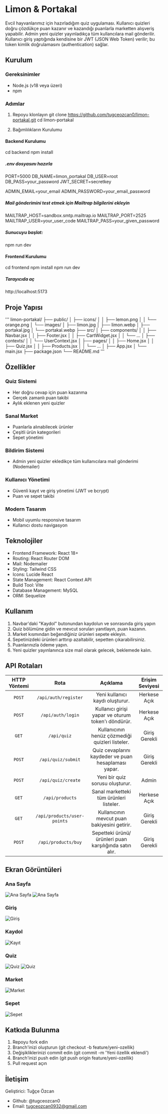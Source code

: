 # Limon & Portakal

Evcil hayvanlarımız için hazırladığım quiz uygulaması. Kullanıcı quizleri doğru çözdükçe puan kazanır ve kazandığı puanlarla marketten alışveriş yapabilir. Admin yeni quizler yayınladıkça tüm kullancılara mail gönderilir. Kullanıcı giriş yaptığında kendisine bir JWT (JSON Web Token) verilir; bu token kimlik doğrulamasını (authentication) sağlar.

## Kurulum

### Gereksinimler
* Node.js (v18 veya üzeri)
* npm

### Adımlar
1. Repoyu klonlayın
git clone https://github.com/tugceozcan0/limon-portakal.git
cd limon-portakal

2. Bağımlılıkların Kurulumu
#### Backend Kurulumu
cd backend
npm install

##### .env dosyasını hazırla
PORT=5000
DB_NAME=limon_portakal
DB_USER=root
DB_PASS=your_password
JWT_SECRET=secretkey

ADMIN_EMAIL=your_email
ADMIN_PASSWORD=your_email_password

##### Mail gönderimini test etmek için Mailtrap bilgilerini ekleyin

MAILTRAP_HOST=sandbox.smtp.mailtrap.io
MAILTRAP_PORT=2525
MAILTRAP_USER=your_user_code
MAILTRAP_PASS=your_given_password

##### Sunucuyu başlat:
npm run dev

#### Frontend Kurulumu
cd frontend
npm install
npm run dev

##### Tarayıcıda aç
http://localhost:5173

## Proje Yapısı
'''
  limon-portakal/
  ├── public/
  │   ├── icons/
  │   │   ├── lemon.png
  │   │   └── orange.png
  │   └── images/
  │       ├── limon.jpg
  │       ├── limon.webp
  │       ├── portakal.jpg
  │       └── portakal.webp
  ├── src/
  │   ├── components/
  │   │   ├── Navbar.jsx
  │   │   ├── Footer.jsx
  │   │   ├── CartWidget.jsx
  │   │   └── ...
  │   ├── contexts/
  │   │   └── UserContext.jsx
  │   ├── pages/
  │   │   ├── Home.jsx
  │   │   ├── Quiz.jsx
  │   │   ├── Products.jsx
  │   │   └── ...
  │   ├── App.jsx
  │   └── main.jsx
  ├── package.json
  └── README.md
'''

## Özellikler
### Quiz Sistemi
* Her doğru cevap için puan kazanma
* Gerçek zamanlı puan takibi
* Aylık eklenen yeni quizler

### Sanal Market
* Puanlarla alınabilecek ürünler
* Çeşitli ürün kategorileri 
* Sepet yönetimi

### Bildirim Sistemi
* Admin yeni quizler ekledikçe tüm kullanıcılara mail gönderimi (Nodemailer)

### Kullanıcı Yönetimi
* Güvenli kayıt ve giriş yönetimi (JWT ve bcrypt)
* Puan ve sepet takibi

### Modern Tasarım
* Mobil uyumlu responsive tasarım
* Kullanıcı dostu navigasyon

## Teknolojiler
* Frontend Framework: React 18+
* Routing: React Router DOM
* Mail: Nodemailer
* Styling: Tailwind CSS
* Icons: Lucide React
* State Management: React Context API
* Build Tool: Vite
* Database Management: MySQL
* ORM: Sequelize

## Kullanım
1. Navbar'daki "Kaydol" butonundan kaydolun ve sonrasında giriş yapın
2. Quiz bölümüne gidin ve mevcut soruları yanıtlayın, puan kazanın.
3. Market kısmından beğendiğiniz ürünleri sepete ekleyin.
4. Sepetinizdeki ürünleri arttırıp azaltabilir, sepetten çıkarabilirsiniz.
5. Puanlarınızla ödeme yapın.
6. Yeni quizler yayınlanınca size mail olarak gelecek, beklemede kalın.


## API Rotaları
| HTTP Yöntemi | Rota                        | Açıklama                                               | Erişim Seviyesi |
| :----------: | :--------------------------:| :-----------------------------------------------------:| :--------------:|
| `POST`       | `/api/auth/register`        | Yeni kullanıcı kaydı oluşturur.                        | Herkese Açık    |
| `POST`       | `/api/auth/login`           | Kullanıcı girişi yapar ve oturum token'ı döndürür.     | Herkese Açık    |
| `GET`        | `/api/quiz`                 | Kullanıcının henüz çözmediği quizleri listeler.        | Giriş Gerekli   |
| `POST`       | `/api/quiz/submit`          | Quiz cevaplarını kaydeder ve puan hesaplaması yapar.   | Giriş Gerekli   |
| `POST`       | `/api/quiz/create`          | Yeni bir quiz sorusu oluşturur.                        | Admin           |
| `GET`        | `/api/products`             | Sanal marketteki tüm ürünleri listeler.                | Herkese Açık    |
| `GET`        | `/api/products/user-points` | Kullanıcının mevcut puan bakiyesini getirir.           | Giriş Gerekli   |
| `POST`       | `/api/products/buy`         | Sepetteki ürünü/ürünleri puan karşılığında satın alır. | Giriş Gerekli   |

## Ekran Görüntüleri
### Ana Sayfa
![Ana Sayfa](public/images/screenshots/home_page.png)
![Ana Sayfa](public/images/screenshots/home_page2.png)

### Giriş
![Giriş](public/images/screenshots/login.png)

### Kaydol
![Kayıt](public/images/screenshots/register.png)

### Quiz
![Quiz](public/images/screenshots/quiz.png)
![Quiz](public/images/screenshots/quiz2.png)

### Market
![Market](public/images/screenshots/market.png)

### Sepet
![Sepet](public/images/screenshots/cart.png)

## Katkıda Bulunma 
1. Repoyu fork edin
2. Branch'inizi oluşturun (git checkout -b feature/yeni-ozellik)
3. Değişikliklerinizi commit edin (git commit -m 'Yeni özellik eklendi')
4. Branch'inizi push edin (git push origin feature/yeni-ozellik)
5. Pull request açın

## İletişim 
Geliştirici: Tuğçe Özcan
* Github: @tugceozcan0
* Email: tugceozcan0932@gmail.com
